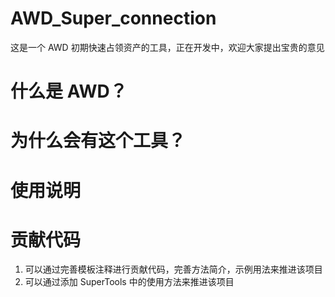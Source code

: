 # AWD_Super_connection

这是一个 AWD 初期快速占领资产的工具，正在开发中，欢迎大家提出宝贵的意见

# 什么是 AWD？

# 为什么会有这个工具？

# 使用说明

# 贡献代码

1. 可以通过完善模板注释进行贡献代码，完善方法简介，示例用法来推进该项目
2. 可以通过添加 SuperTools 中的使用方法来推进该项目
